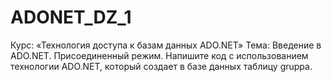 # ADONET_DZ_1
Курс: «Технология доступа к базам данных ADO.NET»
 Тема: Введение в ADO.NET. Присоединенный режим.
Напишите код с использованием технологии ADO.NET, который
создает в базе данных таблицу gruppa.
